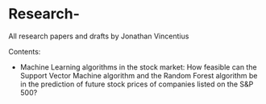 # Research-
All research papers and drafts by Jonathan Vincentius

Contents:
- Machine Learning algorithms in the stock market: How feasible can the Support Vector Machine algorithm and the Random Forest algorithm be in the prediction of future stock prices of companies listed on the S&P 500?
